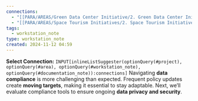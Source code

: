 ```yaml
---
connections:
  - "[[PARA/AREAS/Green Data Center Initiative/2. Green Data Center Initiative.md|2. Green Data Center Initiative]]"
  - "[[PARA/AREAS/Space Tourism Initiatives/2. Space Tourism Initiatives.md|2. Space Tourism Initiatives]]"
tags:
  - workstation_note
type: workstation_note
created: 2024-11-12 04:59
---
```

**Select Connection:** `INPUT[inlineListSuggester(optionQuery(#project), optionQuery(#area), optionQuery(#workstation_note), optionQuery(#documentation_note)):connections]`
Navigating **data compliance** is more challenging than expected. Frequent policy updates create **moving targets**, making it essential to stay adaptable. Next, we’ll evaluate compliance tools to ensure ongoing **data privacy and security**.
